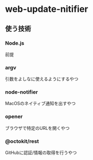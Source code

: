 # web-update-nitifier

## 使う技術

### Node.js

前提

### argv

引数をよしなに使えるようにするやつ

### node-notifier

MacOSのネイティブ通知を出すやつ

### opener

ブラウザで特定のURLを開くやつ

### @octokit/rest

GitHubに認証/情報の取得を行うやつ
